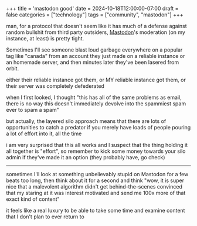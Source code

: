 +++
title = 'mastodon good'
date = 2024-10-18T12:00:00-07:00
draft = false
categories = ["technology"]
tags = ["community", "mastodon"]
+++

man, for a protocol that doesn't seem like it has much of a defense against random bullshit from third party outsiders, [Mastodon](https://joinmastodon.org)'s moderation (on my instance, at least) is pretty tight.

Sometimes I'll see someone blast loud garbage everywhere on a popular tag like "canada" from an account they just made on a reliable instance or an homemade server, and then minutes later they've been lasered from orbit.

either their reliable instance got them, or MY reliable instance got them, or their server was completely defederated

when I first looked, I thought "this has all of the same problems as email, there is no way this doesn't immediately devolve into the spammiest spam ever to spam a spam"

but actually, the layered silo approach means that there are lots of opportunities to catch a predator if you merely have loads of people pouring a lot of effort into it, all the time

i am very surprised that this all works and I suspect that the thing holding it all together is "effort", so remember to kick some money towards your silo admin if they've made it an option (they probably have, go check)

------

sometimes I'll look at something unbelievably stupid on Mastodon for a few beats too long, then think about it for a second and think "wow, it is super nice that a malevolent algorithm didn't get behind-the-scenes convinced that my staring at it was interest motivated and send me 100x more of that exact kind of content"

it feels like a real luxury to be able to take some time and examine content that I don't plan to ever return to